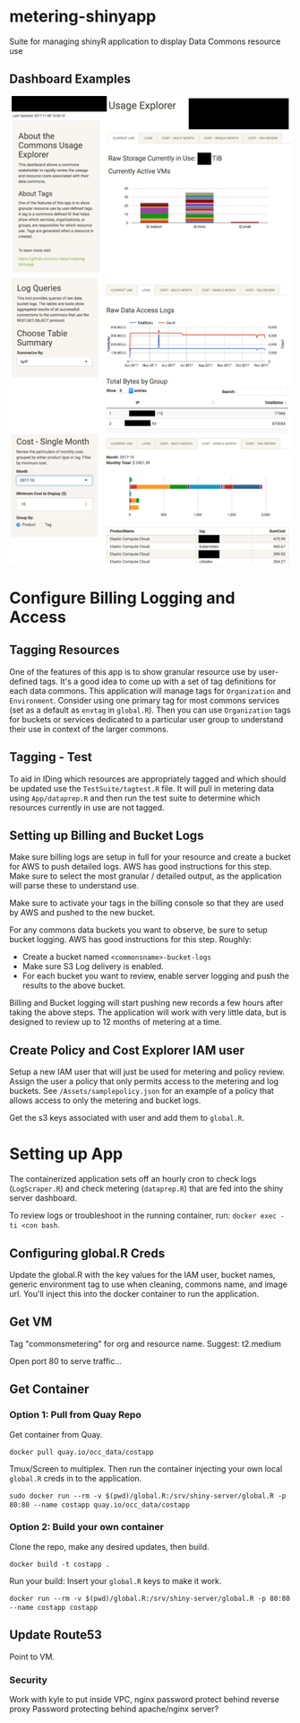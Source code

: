 # metering-shinyapp
Suite for managing shinyR application to display Data Commons resource use

## Dashboard Examples

![](/Assets/HomePage.png)
![](/Assets/Logs.png)
![](/Assets/SingleMonth.png)

# Configure Billing Logging and Access

## Tagging Resources

One of the features of this app is to show granular resource use by user-defined tags.   It's a good idea to come up with a set of tag definitions for each data commons.   This application will manage tags for `Organization` and `Environment`.   Consider using one primary tag for most commons services (set as a default as `envtag` in `global.R`).   Then you can use `Organization` tags for buckets or services dedicated to a particular user group to understand their use in context of the larger commons. 

## Tagging - Test

To aid in IDing which resources are appropriately tagged and which should be updated use the `TestSuite/tagtest.R` file.   It will pull in metering data using `App/dataprep.R` and then run the test suite to determine which resources currently in use are not tagged.   

## Setting up Billing and Bucket Logs

Make sure billing logs are setup in full for your resource and create a bucket for AWS to push detailed logs.   AWS has good instructions for this step.  Make sure to select the most granular / detailed output, as the application will parse these to understand use.   

Make sure to activate your tags in the billing console so that they are used by AWS and pushed to the new bucket.  

For any commons data buckets you want to observe, be sure to setup bucket logging.   AWS has good instructions for this step.   Roughly:  

* Create a bucket named `<commonsname>-bucket-logs`
* Make sure S3 Log delivery is enabled.
* For each bucket you want to review, enable server logging and push the results to the above bucket. 

Billing and Bucket logging will start pushing new records a few hours after taking the above steps.   The application will work with very little data, but is designed to review up to 12 months of metering at a time. 

## Create Policy and Cost Explorer IAM user

Setup a new IAM user that will just be used for metering and policy review.   Assign the user a policy that only permits access to the metering and log buckets.  See `/Assets/samplepolicy.json` for an example of a policy that allows access to only the metering and bucket logs.   

Get the s3 keys associated with user and add them to `global.R`.

# Setting up App

The containerized application sets off an hourly cron to check logs (`LogScraper.R`) and check metering (`dataprep.R`) that are fed into the shiny server dashboard. 

To review logs or troubleshoot in the running container, run: `docker exec -ti <con bash`.  

## Configuring global.R Creds

Update the global.R with the key values for the IAM user, bucket names, generic environment tag to use when cleaning, commons name, and image url.   You'll inject this into the docker container to run the application.  

## Get VM

Tag "commonsmetering" for org and resource name.   Suggest: t2.medium

Open port 80 to serve traffic...  

## Get Container

### Option 1: Pull from Quay Repo

Get container from Quay. 

```
docker pull quay.io/occ_data/costapp
```

Tmux/Screen to multiplex.  Then run the container injecting your own local `global.R` creds in to the application.   

```
sudo docker run --rm -v $(pwd)/global.R:/srv/shiny-server/global.R -p 80:80 --name costapp quay.io/occ_data/costapp
```
 
### Option 2:  Build your own container

Clone the repo, make any desired updates, then build.   

```
docker build -t costapp .
```

Run your build:   Insert your `global.R` keys to make it work. 

```
docker run --rm -v $(pwd)/global.R:/srv/shiny-server/global.R -p 80:80 --name costapp costapp
```

## Update Route53

Point to VM.  

### Security 

Work with kyle to put inside VPC, nginx password protect behind reverse proxy
Password protecting behind apache/nginx server? 





